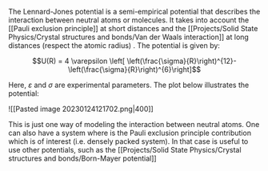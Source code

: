 The Lennard-Jones potential is a semi-empirical potential that describes the interaction between neutral atoms or molecules. It takes into account the [[Pauli exclusion principle]] at short distances and the [[Projects/Solid State Physics/Crystal structures and bonds/Van der Waals interaction]] at long distances (respect the atomic radius) . The potential is given by:

$$U(R) = 4 \varepsilon \left[ \left(\frac{\sigma}{R}\right)^{12}-\left(\frac{\sigma}{R}\right)^{6}\right]$$

Here, $\varepsilon$ and $\sigma$ are experimental parameters. The plot below illustrates the potential:

![[Pasted image 20230124121702.png|400]]

This is just one way of modeling the interaction between neutral atoms.
One can also have a system where is the Pauli exclusion principle contribution which is of interest (i.e. densely packed system). In that case is useful to use other potentials, such as the [[Projects/Solid State Physics/Crystal structures and bonds/Born-Mayer potential]]
